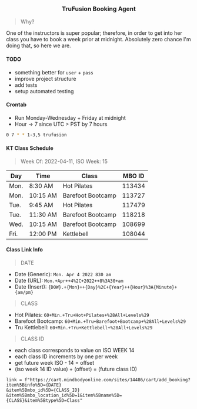 <h3 align="center">TruFusion Booking Agent</h3>

> Why?

One of the instructors is super popular; therefore, in order to get into her class you have to book a week prior at midnight. Absolutely zero
chance I'm doing that, so here we are.

#### TODO

- something better for `user` + `pass`
- improve project structure
- add tests
- setup automated testing

#### Crontab

* Run Monday-Wednesday + Friday at midnight
* Hour -> 7 since UTC > PST by 7 hours

```bash
0 7 * * 1-3,5 trufusion
```

#### KT Class Schedule

> Week Of: 2022-04-11, ISO Week: 15

| Day | Time | Class | MBO ID |
| --- | --- | --- | --- |
| Mon. | 8:30 AM | Hot Pilates | 113434 |
| Mon. | 10:15 AM | Barefoot Bootcamp | 113727 |
| Tue. | 9:45 AM | Hot Pilates | 117479 |
| Tue. | 11:30 AM | Barefoot Bootcamp | 118218 |
| Wed. | 10:15 AM | Barefoot Bootcamp | 108699 |
| Fri. | 12:00 PM | Kettlebell | 108044 |

#### Class Link Info

> DATE

* Date (Generic): `Mon. Apr 4 2022 830 am`
* Date (URL): `Mon.+Apr++4%2C+2022++8%3A30+am`
* Date (Insert): `{DOW}.+{Mon}++{Day}%2C+{Year}++{Hour}%3A{Minute}+{am/pm}`

> CLASS

* Hot Pilates: `60+Min.+Tru+Hot+Pilates+%28All+Levels%29`
* Barefoot Bootcamp: `60+Min.+Tru+Barefoot+Bootcamp+%28All+Levels%29`
* Tru Kettlebell: `60+Min.+Tru+Kettlebell+%28All+Levels%29`

> CLASS ID

* each class corresponds to value on ISO WEEK 14
* each class ID increments by one per week
* get future week ISO - 14 = offset
* (iso week 14 ID value) + (offset) = (future class ID)

```python3
link = f"https://cart.mindbodyonline.com/sites/14486/cart/add_booking?item%5Binfo%5D={DATE}
&item%5Bmbo_id%5D={CLASS_ID}
&item%5Bmbo_location_id%5D=1&item%5Bname%5D={CLASS}&item%5Btype%5D=Class"
```
